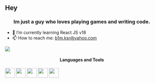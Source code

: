 ## Hey 
<h3 align="center" class="heading-element" dir="auto">Im just a guy who loves playing games and writing code.</h3>

- 🌱 I’m currently learning React JS v18 
- 📫 How to reach me: b1m.ksr@yahoo.com
  


<img src="https://github-readme-stats.vercel.app/api/top-langs/?username=roketrig"/>


<h4 align="center" class="heading-element" dir="auto">Languages and Tools</h4>
<img height="32" width="32" src="https://static-00.iconduck.com/assets.00/c-sharp-c-icon-1822x2048-wuf3ijab.png" />
<img height="32" width="32" src="https://preview.redd.it/81nwobjayd181.png?width=512&format=png&auto=webp&s=027cac2b3ddd6f7b3f5e60a783706d1d0e8151ec" />
<img height="32" width="32" src="https://download.logo.wine/logo/Unreal_Engine/Unreal_Engine-Logo.wine.png" />
<img height="32" width="32" src="https://cdn.iconscout.com/icon/free/png-256/free-react-logo-icon-download-in-svg-png-gif-file-formats--company-brand-world-logos-vol-4-pack-icons-282599.png" />
<img height="32" width="32" src="https://static.vecteezy.com/system/resources/previews/027/127/463/non_2x/javascript-logo-javascript-icon-transparent-free-png.png" />


